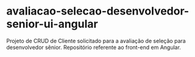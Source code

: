 # avaliacao-selecao-desenvolvedor-senior-ui-angular
Projeto de CRUD de Cliente solicitado para a avaliação de seleção para desenvolvedor sênior. Repositório referente ao front-end em Angular.
